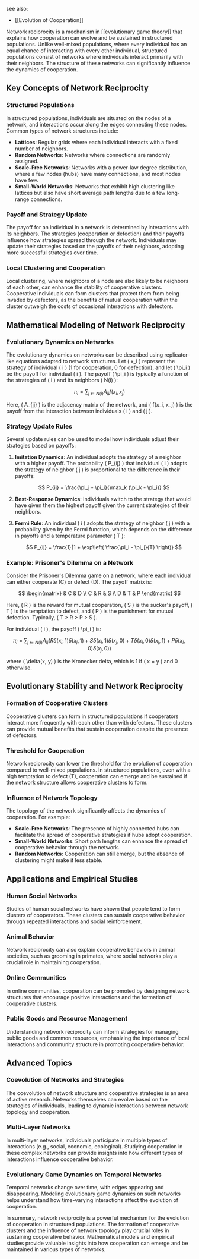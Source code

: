 see also:
- [[Evolution of Cooperation]]

Network reciprocity is a mechanism in [[evolutionary game theory]] that explains how cooperation can evolve and be sustained in structured populations. Unlike well-mixed populations, where every individual has an equal chance of interacting with every other individual, structured populations consist of networks where individuals interact primarily with their neighbors. The structure of these networks can significantly influence the dynamics of cooperation.

## Key Concepts of Network Reciprocity

### Structured Populations

In structured populations, individuals are situated on the nodes of a network, and interactions occur along the edges connecting these nodes. Common types of network structures include:

- **Lattices**: Regular grids where each individual interacts with a fixed number of neighbors.
- **Random Networks**: Networks where connections are randomly assigned.
- **Scale-Free Networks**: Networks with a power-law degree distribution, where a few nodes (hubs) have many connections, and most nodes have few.
- **Small-World Networks**: Networks that exhibit high clustering like lattices but also have short average path lengths due to a few long-range connections.

### Payoff and Strategy Update

The payoff for an individual in a network is determined by interactions with its neighbors. The strategies (cooperation or defection) and their payoffs influence how strategies spread through the network. Individuals may update their strategies based on the payoffs of their neighbors, adopting more successful strategies over time.

### Local Clustering and Cooperation

Local clustering, where neighbors of a node are also likely to be neighbors of each other, can enhance the stability of cooperative clusters. Cooperative individuals can form clusters that protect them from being invaded by defectors, as the benefits of mutual cooperation within the cluster outweigh the costs of occasional interactions with defectors.

## Mathematical Modeling of Network Reciprocity

### Evolutionary Dynamics on Networks

The evolutionary dynamics on networks can be described using replicator-like equations adapted to network structures. Let \( x_i \) represent the strategy of individual \( i \) (1 for cooperation, 0 for defection), and let \( \pi_i \) be the payoff for individual \( i \). The payoff \( \pi_i \) is typically a function of the strategies of \( i \) and its neighbors \( N(i) \):

$$
\pi_i = \sum_{j \in N(i)} A_{ij} f(x_i, x_j)
$$

Here, \( A_{ij} \) is the adjacency matrix of the network, and \( f(x_i, x_j) \) is the payoff from the interaction between individuals \( i \) and \( j \).

### Strategy Update Rules

Several update rules can be used to model how individuals adjust their strategies based on payoffs:

1. **Imitation Dynamics**: An individual adopts the strategy of a neighbor with a higher payoff. The probability \( P_{ij} \) that individual \( i \) adopts the strategy of neighbor \( j \) is proportional to the difference in their payoffs:

   $$
   P_{ij} = \frac{\pi_j - \pi_i}{\max_k (\pi_k - \pi_i)}
   $$

2. **Best-Response Dynamics**: Individuals switch to the strategy that would have given them the highest payoff given the current strategies of their neighbors.

3. **Fermi Rule**: An individual \( i \) adopts the strategy of neighbor \( j \) with a probability given by the Fermi function, which depends on the difference in payoffs and a temperature parameter \( T \):

   $$
   P_{ij} = \frac{1}{1 + \exp\left( \frac{\pi_i - \pi_j}{T} \right)}
   $$

### Example: Prisoner's Dilemma on a Network

Consider the Prisoner's Dilemma game on a network, where each individual can either cooperate (C) or defect (D). The payoff matrix is:

$$
\begin{matrix}
 & C & D \\
C & R & S \\
D & T & P
\end{matrix}
$$

Here, \( R \) is the reward for mutual cooperation, \( S \) is the sucker's payoff, \( T \) is the temptation to defect, and \( P \) is the punishment for mutual defection. Typically, \( T > R > P > S \).

For individual \( i \), the payoff \( \pi_i \) is:

$$
\pi_i = \sum_{j \in N(i)} A_{ij} \left( R \delta(x_i, 1) \delta(x_j, 1) + S \delta(x_i, 1) \delta(x_j, 0) + T \delta(x_i, 0) \delta(x_j, 1) + P \delta(x_i, 0) \delta(x_j, 0) \right)
$$

where \( \delta(x, y) \) is the Kronecker delta, which is 1 if \( x = y \) and 0 otherwise.

## Evolutionary Stability and Network Reciprocity

### Formation of Cooperative Clusters

Cooperative clusters can form in structured populations if cooperators interact more frequently with each other than with defectors. These clusters can provide mutual benefits that sustain cooperation despite the presence of defectors.

### Threshold for Cooperation

Network reciprocity can lower the threshold for the evolution of cooperation compared to well-mixed populations. In structured populations, even with a high temptation to defect (T), cooperation can emerge and be sustained if the network structure allows cooperative clusters to form.

### Influence of Network Topology

The topology of the network significantly affects the dynamics of cooperation. For example:

- **Scale-Free Networks**: The presence of highly connected hubs can facilitate the spread of cooperative strategies if hubs adopt cooperation.
- **Small-World Networks**: Short path lengths can enhance the spread of cooperative behavior through the network.
- **Random Networks**: Cooperation can still emerge, but the absence of clustering might make it less stable.

## Applications and Empirical Studies

### Human Social Networks

Studies of human social networks have shown that people tend to form clusters of cooperators. These clusters can sustain cooperative behavior through repeated interactions and social reinforcement.

### Animal Behavior

Network reciprocity can also explain cooperative behaviors in animal societies, such as grooming in primates, where social networks play a crucial role in maintaining cooperation.

### Online Communities

In online communities, cooperation can be promoted by designing network structures that encourage positive interactions and the formation of cooperative clusters.

### Public Goods and Resource Management

Understanding network reciprocity can inform strategies for managing public goods and common resources, emphasizing the importance of local interactions and community structure in promoting cooperative behavior.

## Advanced Topics

### Coevolution of Networks and Strategies

The coevolution of network structure and cooperative strategies is an area of active research. Networks themselves can evolve based on the strategies of individuals, leading to dynamic interactions between network topology and cooperation.

### Multi-Layer Networks

In multi-layer networks, individuals participate in multiple types of interactions (e.g., social, economic, ecological). Studying cooperation in these complex networks can provide insights into how different types of interactions influence cooperative behavior.

### Evolutionary Game Dynamics on Temporal Networks

Temporal networks change over time, with edges appearing and disappearing. Modeling evolutionary game dynamics on such networks helps understand how time-varying interactions affect the evolution of cooperation.

In summary, network reciprocity is a powerful mechanism for the evolution of cooperation in structured populations. The formation of cooperative clusters and the influence of network topology play crucial roles in sustaining cooperative behavior. Mathematical models and empirical studies provide valuable insights into how cooperation can emerge and be maintained in various types of networks.